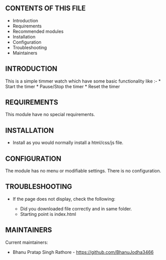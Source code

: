 CONTENTS OF THIS FILE
---------------------

 * Introduction
 * Requirements
 * Recommended modules
 * Installation
 * Configuration
 * Troubleshooting
 * Maintainers

INTRODUCTION
------------

This is a simple timmer watch which have some basic functionality like :-
    * Start the timer
    * Pause/Stop the timer
    * Reset the timer

REQUIREMENTS
------------

This module have no special requirements.


INSTALLATION
------------

 * Install as you would normally install a html/css/js file.


CONFIGURATION
-------------

The module has no menu or modifiable settings. There is no configuration.


TROUBLESHOOTING
---------------

 * If the page does not display, check the following:

   - Did you downloaded file correctly and in same folder.
   - Starting point is index.html


MAINTAINERS
-----------

Current maintainers:
 * Bhanu Pratap Singh Rathore - https://github.com/BhanuJodha3466
